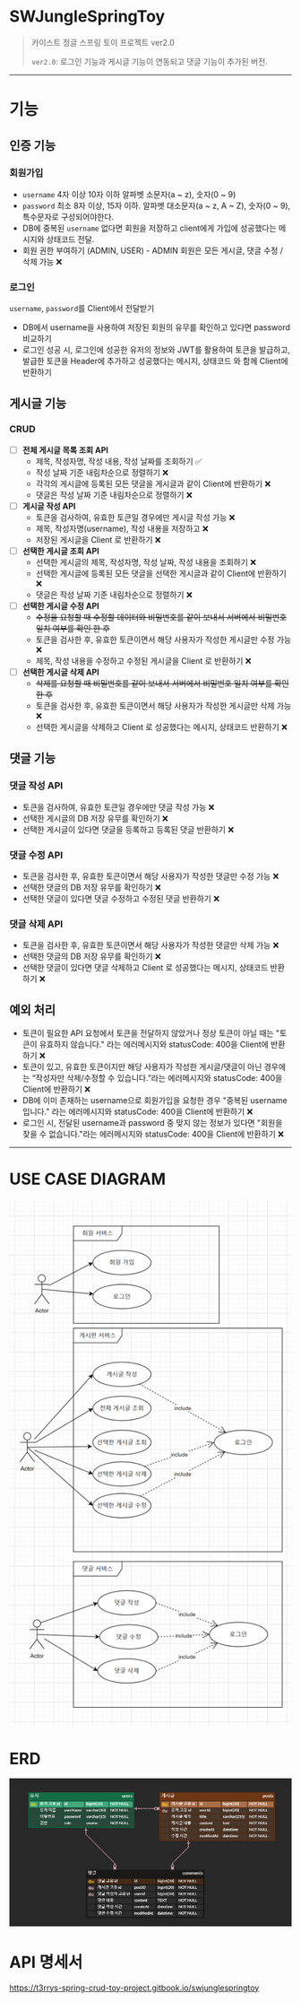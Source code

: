 # SWJungleSpringToy
> 카이스트 정글 스프링 토이 프로젝트 ver2.0 
> 
> `ver2.0`: 로그인 기능과 게시글 기능이 연동되고 댓글 기능이 추가된 버전.
---------------
# 기능
## 인증 기능
### 회원가입
- `username` 4자 이상 10자 이하 알파벳 소문자(a ~ z), 숫자(0 ~ 9)
- `password` 최소 8자 이상, 15자 이하. 알파벳 대소문자(a ~ z, A ~ Z), 숫자(0 ~ 9), 특수문자로 구성되어야한다.
- DB에 중복된 `username` 없다면 회원을 저장하고 client에게 가입에 성공했다는 메시지와 상태코드 전달.
- 회원 권한 부여하기 (ADMIN, USER) - ADMIN 회원은 모든 게시글, 댓글 수정 / 삭제 가능 ❌

### 로그인
`username`, `password`를 Client에서 전달받기
- DB에서 username을 사용하여 저장된 회원의 유무를 확인하고 있다면 password 비교하기
- 로그인 성공 시, 로그인에 성공한 유저의 정보와 JWT를 활용하여 토큰을 발급하고, 발급한 토큰을 Header에 추가하고 성공했다는 메시지, 상태코드 와 함께 Client에 반환하기

## 게시글 기능
### CRUD
- [ ] **전체 게시글 목록 조회 API**
    - 제목, 작성자명, 작성 내용, 작성 날짜를 조회하기 ✅
    - 작성 날짜 기준 내림차순으로 정렬하기 ❌
    - 각각의 게시글에 등록된 모든 댓글을 게시글과 같이 Client에 반환하기 ❌
    - 댓글은 작성 날짜 기준 내림차순으로 정렬하기 ❌
- [ ] **게시글 작성 API**
  - 토큰을 검사하여, 유효한 토큰일 경우에만 게시글 작성 가능 ❌
  - 제목, 작성자명(username), 작성 내용을 저장하고 ❌
  - 저장된 게시글을 Client 로 반환하기 ❌
- [ ] **선택한 게시글 조회 API**
    - 선택한 게시글의 제목, 작성자명, 작성 날짜, 작성 내용을 조회하기 ❌
    - 선택한 게시글에 등록된 모든 댓글을 선택한 게시글과 같이 Client에 반환하기 ❌
    - 댓글은 작성 날짜 기준 내림차순으로 정렬하기 ❌
- [ ] **선택한 게시글 수정 API**
    - ~~수정을 요청할 때 수정할 데이터와 비밀번호를 같이 보내서 서버에서 비밀번호 일치 여부를 확인 한 후~~
    - 토큰을 검사한 후, 유효한 토큰이면서 해당 사용자가 작성한 게시글만 수정 가능 ❌
    - 제목, 작성 내용을 수정하고 수정된 게시글을 Client 로 반환하기 ❌
- [ ] **선택한 게시글 삭제 API**
    - ~~삭제를 요청할 때 비밀번호를 같이 보내서 서버에서 비밀번호 일치 여부를 확인 한 후~~
    - 토큰을 검사한 후, 유효한 토큰이면서 해당 사용자가 작성한 게시글만 삭제 가능 ❌
    - 선택한 게시글을 삭제하고 Client 로 성공했다는 메시지, 상태코드 반환하기 ❌

## 댓글 기능
### 댓글 작성 API
  - 토큰을 검사하여, 유효한 토큰일 경우에만 댓글 작성 가능 ❌
  - 선택한 게시글의 DB 저장 유무를 확인하기 ❌
  - 선택한 게시글이 있다면 댓글을 등록하고 등록된 댓글 반환하기 ❌
### 댓글 수정 API
  - 토큰을 검사한 후, 유효한 토큰이면서 해당 사용자가 작성한 댓글만 수정 가능 ❌
  - 선택한 댓글의 DB 저장 유무를 확인하기 ❌
  - 선택한 댓글이 있다면 댓글 수정하고 수정된 댓글 반환하기 ❌
### 댓글 삭제 API
  - 토큰을 검사한 후, 유효한 토큰이면서 해당 사용자가 작성한 댓글만 삭제 가능 ❌
  - 선택한 댓글의 DB 저장 유무를 확인하기 ❌
  - 선택한 댓글이 있다면 댓글 삭제하고 Client 로 성공했다는 메시지, 상태코드 반환하기 ❌

## 예외 처리
- 토큰이 필요한 API 요청에서 토큰을 전달하지 않았거나 정상 토큰이 아닐 때는 "토큰이 유효하지 않습니다." 라는 에러메시지와 statusCode: 400을 Client에 반환하기 ❌
- 토큰이 있고, 유효한 토큰이지만 해당 사용자가 작성한 게시글/댓글이 아닌 경우에는 “작성자만 삭제/수정할 수 있습니다.”라는 에러메시지와 statusCode: 400을 Client에 반환하기 ❌
- DB에 이미 존재하는 username으로 회원가입을 요청한 경우 "중복된 username 입니다." 라는 에러메시지와 statusCode: 400을 Client에 반환하기 ❌
- 로그인 시, 전달된 username과 password 중 맞지 않는 정보가 있다면 "회원을 찾을 수 없습니다."라는 에러메시지와 statusCode: 400을 Client에 반환하기 ❌
--------------------
# USE CASE DIAGRAM
![use_case_diagram .png](docs/imgs/use_case_diagram.png)

# ERD
![erd.png](docs/imgs/erd.png)

# API 명세서
https://t3rrys-spring-crud-toy-project.gitbook.io/swjunglespringtoy
